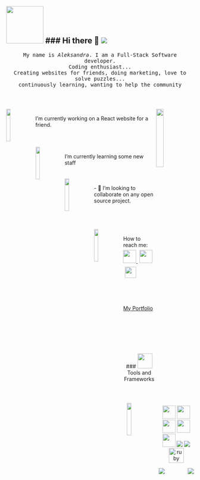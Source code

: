 ## <img src="https://digitalnimarketinga3d.com/wp-content/uploads/2021/05/A3D-1.png" width="100px " /> ### Hi there 👋  ![](https://komarev.com/ghpvc/?username=digia3d)


<p align="center" >
  <samp>
    My name is <em>Aleksandra</em>. I am a Full-Stack Software developer. 
  <br/> Coding enthusiast...  
      <br/>
Creating websites for friends, doing marketing, love to solve puzzles...
          <br/>          
continuously learning, wanting to help the community
  </samp>
  <br/>
  <br/>
  <br/>
</p>

### <img src="https://media.giphy.com/media/VTtANKl0beDFQRLDTh/giphy.gif" align="right"  width="20%"/>

###  <img src="https://media.giphy.com/media/cmCEsJZHYBPels360q/giphy.gif" align="left"  width="15%"/>
</br>
I’m currently working on a React website for a friend.
</br>
</br>
</br>
</br>
  <img src="https://media.giphy.com/media/uGd4JqzJYaDVKbFlh4/giphy.gif" align="left"  width="15%"/> </br>  I’m currently learning some new staff
 </br>
</br>
</br>
<img src="https://media.giphy.com/media/7EhiahshVQJMWngK3U/giphy.gif" align="left"  width="15%"/> </br>- 👯 I’m looking to collaborate on any open source project.
</br></br></br></br></br>
<img src="https://media.giphy.com/media/stdqoZQtv5JVM1mI1j/giphy.gif" align="left"  width="15%"/> </br> How to reach me:   <a href="https://twitter.com/ujvari65">
    <img src="https://raw.githubusercontent.com/alexnaiman/alexnaiman/master/resources/twitter.svg" height="35px"  />
  </a>
  
   <a href="https://www.linkedin.com/in/aleksandra-ujvari-85235a210/">
    <img src="https://raw.githubusercontent.com/alexnaiman/alexnaiman/master/resources/linkedin.webp" height="35px" style="margin: 5px;" />
  </a>
    <a href="mailto:ujvari65@gmail.com">
    <img src="https://raw.githubusercontent.com/alexnaiman/alexnaiman/master/resources/gmail.png" height="30px" style="margin: 5px;" />
  </a>
  </br></br></br></br></br>
      <a href="https://fantastic-alex-portfolio.netlify.app/">My Portfolio
    <img src="https://github.com/digia3d/react-portfolio/raw/main/src/assets/projects/Portfolio.png" align="left"  width="15%" style="margin: 10px;" />
  </a>
  
  </br></br></br></br></br>
  
 <p align="center">  ###  <img src="https://raw.githubusercontent.com/alexnaiman/alexnaiman/master/resources/pickaxe.png" width="40px" font-weight: "bold" />  Tools and Frameworks</p>
  <p align="center">
  </br></br>
      <img src="https://raw.githubusercontent.com/alexnaiman/alexnaiman/master/resources/dev/css3.svg" height="35px" style="vertical-align:top margin:6px 4px" />
        <img src="https://raw.githubusercontent.com/alexnaiman/alexnaiman/master/resources/dev/html.svg" height="35px" style="vertical-align:top margin:6px 4px" />
          <img src="https://raw.githubusercontent.com/alexnaiman/alexnaiman/master/resources/dev/js.svg" height="35px" style="vertical-align:top margin:6px 4px" />
             <img src="https://raw.githubusercontent.com/alexnaiman/alexnaiman/master/resources/dev/visualstudio_code.svg" height="35px" style="vertical-align:top margin:6px 4px"/>
             <img src="https://raw.githubusercontent.com/alexnaiman/alexnaiman/master/resources/dev/react_native.svg" height="35px" style="vertical-align:top margin:6px 4px"/>
             <img src="https://img.shields.io/badge/ruby-%23CC342D.svg?style=for-the-badge&logo=ruby&logoColor=white"/>
             <img src="https://img.shields.io/badge/postgres-%23316192.svg?style=for-the-badge&logo=postgresql&logoColor=white"/>
             <a margin="10" href="https://rubyonrails.org" target="_blank"><img margin="10px" height="40" src="https://github.com/abdoachhoubi/abdoachhoubi/blob/main/svgs/rails.svg" alt="ruby on rails"></a>
             
  </p>
             

   <p align="right">         
<img align="left" src="https://github-readme-stats.vercel.app/api?username=digia3d&theme=tokyonight&show_icons=true" />
  <img  float="right" src="https://github-readme-stats.vercel.app/api/top-langs/?username=digia3d&theme=tokyonight&show_icons=true" />
</p>
 


<!--
**digia3d/digia3d** is a ✨ _special_ ✨ repository because its `README.md` (this file) appears on your GitHub profile.

Here are some ideas to get you started:



- 🤔 I’m looking for help with ...
- 💬 Ask me about ...
- 📫  ...
- 😄 Pronouns: ...
- ⚡ Fun fact: ...
-->
